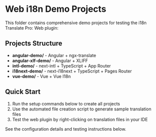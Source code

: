 # Web i18n Demo Projects

This folder contains comprehensive demo projects for testing the i18n Translate Pro: Web plugin:

## Projects Structure

- **angular-demo/** - Angular + ngx-translate
- **angular-xlf-demo/** - Angular + XLIFF
- **intl-demo/** - next-intl + TypeScript + App Router
- **i18next-demo/** - next-i18next + TypeScript + Pages Router
- **vue-demo/** - Vue + Vue I18n

## Quick Start

1. Run the setup commands below to create all projects
2. Use the automated file creation script to generate sample translation files
3. Test the web plugin by right-clicking on translation files in your IDE

See the configuration details and testing instructions below.